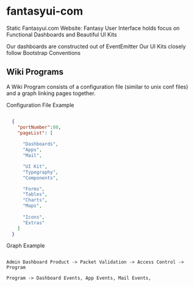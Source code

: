 # fantasyui-com
Static Fantasyui.com Website: Fantasy User Interface holds focus on Functional Dashboards and Beautiful UI Kits

Our dashboards are constructed out of EventEmitter
Our UI Kits closely follow Bootstrap Conventions

## Wiki Programs
A Wiki Program consists of a configuration file (similar to unix conf files)
and a graph linking pages together.

Configuration File Example

```JSON

  {
    "portNumber":80,
    "pageList": [
      
      "Dashboards",
      "Apps",
      "Mail",

      "UI Kit",
      "Typography",
      "Components",

      "Forms",
      "Tables",
      "Charts",
      "Maps",
      
      "Icons",
      "Extras"
    ]
  }

```

Graph Example

```GraphViz

Admin Dashboard Product -> Packet Validation -> Access Control -> Program

Program -> Dashboard Events, App Events, Mail Events, 

```


